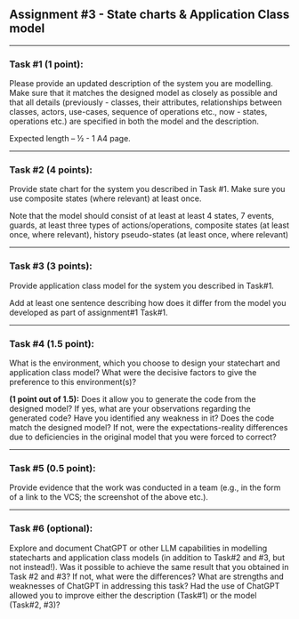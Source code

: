 ## Assignment #3 - State charts & Application Class model

----

### **Task #1 (1 point):** 
    
Please provide an updated description of the system you are modelling. Make sure that it matches the designed model as closely as possible and that all details (previously - classes, their attributes, relationships between classes, actors, use-cases, sequence of operations etc., now - states, operations etc.) are specified in both the model and the description.

Expected length – ½ - 1 A4 page.

----

### **Task #2 (4 points):** 

Provide state chart for the system you described in Task #1. Make sure you use composite states (where relevant) at least once.

Note that the model should consist of at least at least 4 states, 7 events, guards, at least three types of actions/operations, composite states (at least once, where relevant), history pseudo-states (at least once, where relevant)

----

### **Task #3 (3 points):**

Provide application class model for the system you described in Task#1.  


Add at least one sentence describing how does it differ from the model you developed as part of assignment#1 Task#1.  

----

### **Task #4 (1.5 point):** 

What is the environment, which you choose to design your statechart and application class model? What were the decisive factors to give the preference to this environment(s)?

**(1 point out of 1.5):** Does it allow you to generate the code from the designed model? If yes, what are your observations regarding the generated code? Have you identified any weakness in it? Does the code match the designed model? If not, were the expectations-reality differences due to deficiencies in the original model that you were forced to correct?

----

### **Task #5 (0.5 point):**

Provide evidence that the work was conducted in a team (e.g., in the form of a link to the VCS; the screenshot of the above etc.).

----

### **Task #6 (optional):** 

Explore and document ChatGPT or other LLM capabilities in modelling statecharts and application class models (in addition to Task#2 and #3, but not instead!). Was it possible to achieve the same result that you obtained in Task #2 and #3? If not, what were the differences? What are strengths and weaknesses of ChatGPT in addressing this task? Had the use of ChatGPT allowed you to improve either the description (Task#1) or the model (Task#2, #3)?

